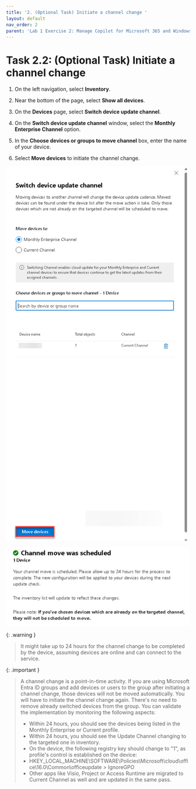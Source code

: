 ```yaml
---
title: '2. (Optional Task) Initiate a channel change '
layout: default
nav_order: 2
parent: 'Lab 1 Exercise 2: Manage Copilot for Microsoft 365 and Windows Copilot'
---
```


# Task 2.2: (Optional Task) Initiate a channel change

1. On the left navigation, select **Inventory**.  

1. Near the bottom of the page, select **Show all devices**. 

1. On the **Devices** page, select **Switch device update channel**. 

1. On the **Switch device update channel** window, select the **Monthly Enterprise Channel** option. 

1. In the **Choose devices or groups to move channel** box, enter the name of your device. 

1. Select **Move devices** to initiate the channel change. 

![16a.jpg](../media/lab1/16a.jpg)   

![17a.jpg](../media/lab1/17a.jpg) 
 
{: .warning }
> It might take up to 24 hours for the channel change to be completed by the device, assuming devices are online and can connect to the service. 

{: .important }
> A channel change is a point-in-time activity. If you are using Microsoft Entra ID groups and add devices or users to the group after initiating a channel change, those devices will not be moved automatically. You will have to initiate the channel change again. There's no need to remove already switched devices from the group. 
> You can validate the implementation by monitoring the following aspects: 
> - Within 24 hours, you should see the devices being listed in the Monthly Enterprise or Current profile. 
> - Within 24 hours, you should see the Update Channel changing to the targeted one in inventory. 
> - On the device, the following registry key should change to "1", as profile's control is established on the device: 
> - HKEY_LOCAL_MACHINE\SOFTWARE\Policies\Microsoft\cloud\office\16.0\Common\officeupdate > IgnoreGPO 
> - Other apps like Visio, Project or Access Runtime are migrated to Current Channel as well and are updated in the same pass. 
